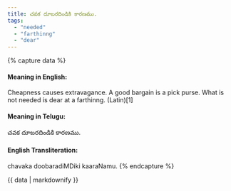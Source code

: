 ```yaml
---
title: చవక దూబరదిండికి కారణము.
tags:
  - "needed"
  - "farthinng"
  - "dear"
---
```


{% capture data %}
#### Meaning in English:
Cheapness causes extravagance.
A good bargain is a pick purse.
What is not needed is dear at a farthinng. (Latin)[1]

#### Meaning in Telugu:
చవక దూబరదిండికి కారణము.

#### English Transliteration:
chavaka doobaradiMDiki kaaraNamu.
{% endcapture %}

<div class="notice">{{ data | markdownify }}</div>

